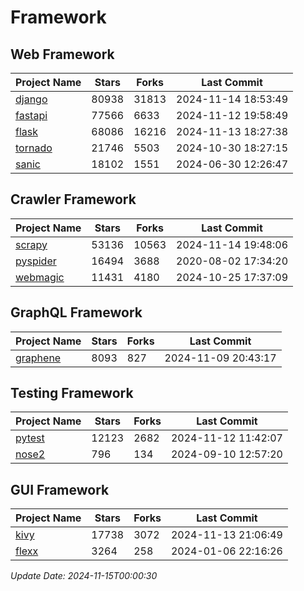 # Framework

## Web Framework
| Project Name | Stars | Forks | Last Commit |
| ------------ | ----- | ----- | ----------- |
| [django](https://github.com/django/django) | 80938 | 31813 | 2024-11-14 18:53:49 |
| [fastapi](https://github.com/fastapi/fastapi) | 77566 | 6633 | 2024-11-12 19:58:49 |
| [flask](https://github.com/pallets/flask) | 68086 | 16216 | 2024-11-13 18:27:38 |
| [tornado](https://github.com/tornadoweb/tornado) | 21746 | 5503 | 2024-10-30 18:27:15 |
| [sanic](https://github.com/sanic-org/sanic) | 18102 | 1551 | 2024-06-30 12:26:47 |

## Crawler Framework
| Project Name | Stars | Forks | Last Commit |
| ------------ | ----- | ----- | ----------- |
| [scrapy](https://github.com/scrapy/scrapy) | 53136 | 10563 | 2024-11-14 19:48:06 |
| [pyspider](https://github.com/binux/pyspider) | 16494 | 3688 | 2020-08-02 17:34:20 |
| [webmagic](https://github.com/code4craft/webmagic) | 11431 | 4180 | 2024-10-25 17:37:09 |

## GraphQL Framework
| Project Name | Stars | Forks | Last Commit |
| ------------ | ----- | ----- | ----------- |
| [graphene](https://github.com/graphql-python/graphene) | 8093 | 827 | 2024-11-09 20:43:17 |

## Testing Framework
| Project Name | Stars | Forks | Last Commit |
| ------------ | ----- | ----- | ----------- |
| [pytest](https://github.com/pytest-dev/pytest) | 12123 | 2682 | 2024-11-12 11:42:07 |
| [nose2](https://github.com/nose-devs/nose2) | 796 | 134 | 2024-09-10 12:57:20 |

## GUI Framework
| Project Name | Stars | Forks | Last Commit |
| ------------ | ----- | ----- | ----------- |
| [kivy](https://github.com/kivy/kivy) | 17738 | 3072 | 2024-11-13 21:06:49 |
| [flexx](https://github.com/flexxui/flexx) | 3264 | 258 | 2024-01-06 22:16:26 |

*Update Date: 2024-11-15T00:00:30*